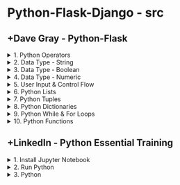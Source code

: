 # Python-Flask-Django - src

## +Dave Gray - Python-Flask

<details>
<summary>1. Python Operators </summary>

# Python Operators

```py
# Assignment Operators
name = "Dave"
print(name)  # Dave

# Arithmetic Operators
a = 2 + 2
b = 4 - 2
c = 24 / 5
d = 24 // 5
e = round(24 / 5)
f = 24 % 5
g = 2 ** 5

print("a", a, "b", b, "c", c, "d", d, "e", e, "f", f, "g", g)
# a 4 b 2 c 4.8 d 4 e 5 f 4 g 32

meaning = 42
meaning += 1
print(meaning)  # 43
meaning -= 1
print(meaning)  # 42
meaning *= 10
print(meaning)  # 420
meaning /= 10
print(meaning)  # 42.0
meaning = round(meaning)
print(meaning)  # 42

# Comparison Operators
print(2 == 2)  # True
print(2 != 2)   # False
print(3 != 2)  # True
print(10 > 2)  # True
print(10 < 2)  # False
print(10 >= 10)  # True

if meaning > 10:
    print('Right on!')  # Right on!
else:
    print('Not today')

# Ternary Operator
print('Great!') if meaning > 10 else print('Not today')
# Great!

```

<img width="1136" alt="image" src="https://github.com/omeatai/src-python-flask-django/assets/32337103/5a0fd9b7-aa1b-43a6-9f6b-93698862cb56">

# #END</details>

<details>
<summary>2. Data Type - String </summary>

# Data Type - String

[https://github.com/omeatai/src-python-flask-django/commit/786257d573dc94eea4ad0f451ed2a64fea47244c](https://github.com/omeatai/src-python-flask-django/commit/786257d573dc94eea4ad0f451ed2a64fea47244c)

```py
# String data type

# literal assignment
first = "Dave"
last = "Johnson"

print(first, type(first))  # Dave <class 'str'>
print(type(first) == str)  # True
print(isinstance(first, str))  # True

# constructor function
pizza = str("Pepperoni")
print(pizza, isinstance(pizza, str))  # Pepperoni True

# Concatenation
fullname = first + " " + last
fullname += "!"
print(fullname)  # Dave Johnson!

# Casting a number to a string
decade = str(1980)
print(decade, type(decade))  # 1980 <class 'str'>
statement = "I like rock music from the " + decade + "s."
print(statement)  # I like rock music from the 1980s.

# Multiple lines
multiline = '''
Hey, how are you?

I was just checking in.   All good?
                    - Dave
'''
print(multiline)
# Hey, how are you?
#
# I was just checking in.   All good?
#                    - Dave

# Escaping special characters
sentence = 'I\'m back at work!\tHey!\n\nWhere\'s this \\located?'
print(sentence)
# I'm back at work!	Hey!
#
# Where's this \located?

# String Methods
first = "Dave"
print(first)  # Dave
print(first.lower())  # dave
print(first.upper())  # DAVE

multiline = "hey, how are you?"
print(multiline)  # hey, how are you?
print(multiline.title())  # Hey, How Are You?
print(multiline.replace("hey", "Welcome"))  # Welcome, how are you?
print(len(multiline))  # 17
multiline += "                                        "
multiline = "                  " + multiline
print(len(multiline))  # 75
print(len(multiline.strip()))  # 17
print(len(multiline.lstrip()))  # 57
print(len(multiline.rstrip()))  # 35

# Build a menu
title = "menu".upper()
print(title.center(20, "="))
print("Coffee".ljust(16, ".") + "$1".rjust(4))
print("Muffin".ljust(16, ".") + "$2".rjust(4))
print("Cheesecake".ljust(16, ".") + "$4".rjust(4))
print("Tea".ljust(16, ".") + "$1".rjust(4))

# ========MENU========
# Coffee..........  $1
# Muffin..........  $2
# Cheesecake......  $4
# Tea.............  $1

# string index values
first = "Dave"
print(first[1])  # a
print(first[-1])  # e
print(first[1:-1])  # av
print(first[1:])  # ave

# Some methods return boolean data
print(first.startswith("D"))  # True
print(first.endswith("Z"))  # False

```

<img width="1255" alt="image" src="https://github.com/omeatai/src-python-flask-django/assets/32337103/3338cc92-727b-42ef-8921-afd7e43f0e67">

# #END</details>

<details>
<summary>3. Data Type - Boolean </summary>

# Data Type - Boolean

[https://github.com/omeatai/src-python-flask-django/commit/a379210ee24c5a461d223e4e642654c0fa30b462](https://github.com/omeatai/src-python-flask-django/commit/a379210ee24c5a461d223e4e642654c0fa30b462)

```py
# Boolean data type
x = bool(False)
my_value = True

print(type(x))  # <class 'bool'>
print(isinstance(my_value, bool))  # True
```

<img width="1255" alt="image" src="https://github.com/omeatai/src-python-flask-django/assets/32337103/397f15c1-ae2c-4dd4-90b9-979c69046bb6">

# #END</details>

<details>
<summary>4. Data Type - Numeric </summary>

# Data Type - Numeric

[https://github.com/omeatai/src-python-flask-django/commit/1586574ec08840c3a77cb2b0d93d8667af4f9ed0](https://github.com/omeatai/src-python-flask-django/commit/1586574ec08840c3a77cb2b0d93d8667af4f9ed0)

```py
# Numeric data types
import math

# integer type
price = 100
best_price = int(80.001)
print(type(price))  # <class 'int'>
print(isinstance(best_price, int))  # True

# float type
gpa = 3.28
y = float(1)
print(type(gpa))  # <class 'float'>
print(isinstance(y, float))  # True

# complex type
comp_value = 5+3j
print(type(comp_value))  # <class 'complex'>
print(comp_value.real)  # 5.0
print(comp_value.imag)  # 3.0

# Built-in functions for numbers
gpa = 3.28
print(abs(gpa * -1))  # 3.28
print(round(gpa))  # 3
print(round(gpa, 1))  # 3.3
print(math.pi)  # 3.141592653589793
print(math.sqrt(64))  # 8.0
print(math.ceil(gpa))  # 4
print(math.floor(gpa))  # 3

# Casting a string to a number
zipcode = "10001"
zip_value = int(zipcode)
print(type(zip_value))  # <class 'int'>
```

<img width="1255" alt="image" src="https://github.com/omeatai/src-python-flask-django/assets/32337103/28ca3892-458f-498f-b3c7-6cae9a153cd1">

# #END</details>

<details>
<summary>5. User Input & Control Flow </summary>

# User Input & Control Flow

[https://github.com/omeatai/src-python-flask-django/commit/7493f2cdb60aad3ef4098079075f9d7e973dd24a](https://github.com/omeatai/src-python-flask-django/commit/7493f2cdb60aad3ef4098079075f9d7e973dd24a)

```py
import sys
import random
from enum import Enum


class RPS(Enum):
    ROCK = 1
    PAPER = 2
    SCISSORS = 3


player_choice = input(
    "Enter...\n1 for Rock,\n2 for Paper, or \n3 for Scissors:\n\n")  # "2"

player = int(player_choice)  # 2

if player < 1 or player > 3:
    sys.exit("You must enter 1, 2, or 3.")

computer_choice = random.choice("123")
computer = int(computer_choice)

print("")
print(f"You chose {str(RPS(player)).replace("RPS.", "")}.")
# You chose PAPER.
print(f"Python chose {str(RPS(computer)).replace("RPS.", "")}.")
# Python chose ROCK.
print("")

result = (player, computer)

if result == (1, 3) or result == (2, 1) or result == (3, 2):
    print("🥳😜 Congrats! You win!  ") # 🥳😜 Congrats! You win!
elif player == computer:
    print("😎 It's a tie!")
else:
    print("😡 Python wins!")

# References:
# print(RPS(2))           # RPS.PAPER
# print(RPS.ROCK)         # RPS.ROCK
# print(RPS['ROCK'])      # RPS.ROCK
# print(RPS.ROCK.value)   # 1
# sys.exit()

# value = input("Please enter a your name: ")
# print(value)
```

<img width="1255" alt="image" src="https://github.com/omeatai/src-python-flask-django/assets/32337103/81dcb299-16bc-4464-b192-0349a4bcbe7b">

# #END</details>

<details>
<summary>6. Python Lists </summary>

# Python Lists

[https://github.com/omeatai/src-python-flask-django/commit/7f68127e2a893544bf4bc3ea5913edc1d8f36a36](https://github.com/omeatai/src-python-flask-django/commit/7f68127e2a893544bf4bc3ea5913edc1d8f36a36)

```py
# Python Lists

users = ['Dave', 'John', 'Sara']
data = ['Dave', 42, True]
empty_list = []

print("Dave" in users)  # True
print("Dave" in data)  # True
print("Dave" in empty_list)  # False
print("")

print(users[0])  # Dave
print(users[-2])  # John
print("")

# FInd index of value
print(users.index('Sara'))  # 2
print("")

# Slice from List
print(users[0:2])  # ['Dave', 'John']
print(users[1:])  # ['John', 'Sara']
print(users[-3:-1])  # ['Dave', 'John']
print(users[:])  # ['Dave', 'John', 'Sara']
print("")

# Find length of List
print(len(data))  # 3
print("")

# Append/Extend to List
users.append('Elsa')
print(users)  # ['Dave', 'John', 'Sara', 'Elsa']

users += ['Jason']
print(users)  # ['Dave', 'John', 'Sara', 'Elsa', 'Jason']

users.extend(['Robert', 'Jimmy'])
print(users)  # ['Dave', 'John', 'Sara', 'Elsa', 'Jason', 'Robert', 'Jimmy']

data = ['Alex', 'Peter']
users.extend(data)
print(users)
# ['Dave', 'John', 'Sara', 'Elsa', 'Jason', 'Robert', 'Jimmy', 'Alex', 'Peter']
print("")

# Insert to List
users = ['Fred', 'John']

users.insert(0, 'Bob')
print(users)  # ['Bob', 'Fred', 'John']

users[2:2] = ['Eddie', 'Alex', 'Bob', 'Stewart']
print(users)  # ['Bob', 'Fred', 'Eddie', 'Alex', 'Bob', 'Stewart', 'John']

users[2:4] = ['Robert', 'JPJ']
print(users)  # ['Bob', 'Fred', 'Robert', 'JPJ', 'Bob', 'Stewart', 'John']
print("")

# Remove from List
users.remove('Bob')
print(users)  # ['Fred', 'Robert', 'JPJ', 'Bob', 'Stewart', 'John']

popped = users.pop()
print(users)  # ['Fred', 'Robert', 'JPJ', 'Bob', 'Stewart']
print(popped)  # John

popped = users.pop(2)
print(users)  # ['Fred', 'Robert', 'Bob', 'Stewart']
print(popped)  # JPJ

del users[0]
print(users)  # ['Robert', 'Bob', 'Stewart']

# del data
data.clear()
print(data)  # []
print("")

# Sort List
users = ['Bob', 'Fred', 'John']
print(users)  # ['Bob', 'Fred', 'John']

users[1:2] = ['eddie']
print(users)  # ['Bob', 'eddie', 'John']

users.sort()
print(users)  # ['Bob', 'John', 'eddie']

users.sort(key=str.lower)
print(users)  # ['Bob', 'eddie', 'John']
print("")

nums = [4, 42, 78, 1, 5]
print(nums)  # [4, 42, 78, 1, 5]
nums.reverse()
print(nums)  # [5, 1, 78, 42, 4]

print(sorted(nums, reverse=True))  # [78, 42, 5, 4, 1]
print(nums)  # [5, 1, 78, 42, 4]

# nums.sort(reverse=True)
# print(nums)

# Copy List
nums = [4, 42, 78, 1, 5]
nums_copy1 = nums.copy()
print(nums_copy1)  # [4, 42, 78, 1, 5]

nums_copy2 = list(nums)
print(nums_copy2)  # [4, 42, 78, 1, 5]

nums_copy3 = nums[:]
print(nums_copy3)  # [4, 42, 78, 1, 5]

nums.sort()
print(nums)  # [1, 4, 5, 42, 78]
print(type(nums))  # <class 'list'>

my_list = list([1, "Neil", True])
print(my_list)  # [1, 'Neil', True]
```

<img width="1255" alt="image" src="https://github.com/omeatai/src-python-flask-django/assets/32337103/78898673-cb21-4d34-96cf-290e38492d83">

# #END</details>

<details>
<summary>7. Python Tuples </summary>

# Python Tuples

[https://github.com/omeatai/src-python-flask-django/commit/f08b7725b409e7bb090a944e79f27d9397fb4a39](https://github.com/omeatai/src-python-flask-django/commit/f08b7725b409e7bb090a944e79f27d9397fb4a39)

```py
# Tuples

my_tuple = tuple(('Dave', 42, True))
print(my_tuple)  # ('Dave', 42, True)

another_tuple = (1, 4, 2, 8, 2, 2)
print(another_tuple)  # (1, 4, 2, 8, 2, 2)

print(type(my_tuple))  # <class 'tuple'>
print(type(another_tuple))  # <class 'tuple'>
print("")

new_list = list(my_tuple)
print(new_list)  # ['Dave', 42, True]
new_list.append('Neil')
print(new_list)  # ['Dave', 42, True, 'Neil']
new_tuple = tuple(new_list)
print(new_tuple)  # ('Dave', 42, True, 'Neil')
print("")

# unpacking Tuples
another_tuple = (1, 4, 2, 8, 2, 2)
print(another_tuple)  # (1, 4, 2, 8, 2, 2)
(one, *two, hey) = another_tuple
print(one)  # 1
print(two)  # [4, 2, 8, 2]
print(hey)  # 2
print(another_tuple.count(2))  # 3
```

<img width="1255" alt="image" src="https://github.com/omeatai/src-python-flask-django/assets/32337103/3ded761d-8492-4465-8125-03199a64a77f">

# #END</details>

<details>
<summary>8. Python Dictionaries </summary>

# Python Dictionaries

[https://github.com/omeatai/src-python-flask-django/commit/dd597e8ea24bb80f983e060984a3871638c2c4df](https://github.com/omeatai/src-python-flask-django/commit/dd597e8ea24bb80f983e060984a3871638c2c4df)

```py
# Dictionaries
band = {
    "vocals": "Plant",
    "guitar": "Page"
}
band2 = dict(vocals="Plant", guitar="Page")

print(band)  # {'vocals': 'Plant', 'guitar': 'Page'}
print(band2)  # {'vocals': 'Plant', 'guitar': 'Page'}
print(type(band))  # <class 'dict'>
print(len(band))  # 2
print("")

# Access items
print(band["vocals"])  # Plant
print(band.get("guitar"))  # Page
print("")

# list all keys
print(band.keys())  # dict_keys(['vocals', 'guitar'])
# list all values
print(band.values())  # dict_values(['Plant', 'Page'])
# list of key/value pairs as tuples
print(band.items())  # dict_items([('vocals', 'Plant'), ('guitar', 'Page')])
print("")

# verify a key exists
print("guitar" in band)  # True
print("triangle" in band)  # False
print("")

# Change and Add values
band["vocals"] = "Coverdale"
band.update({"bass": "JPJ"})
print(band)  # {'vocals': 'Coverdale', 'guitar': 'Page', 'bass': 'JPJ'}
print("")

# Remove items
print(band.pop("bass"))  # JPJ
print(band)  # {'vocals': 'Coverdale', 'guitar': 'Page'}
band["drums"] = "Borg"
print(band)  # {'vocals': 'Coverdale', 'guitar': 'Page', 'drums': 'Borg'}
print(band.popitem())  # ('drums', 'Borg')
print(band)  # {'vocals': 'Coverdale', 'guitar': 'Page'}
print("")

# Delete and clear
band["drums"] = "Bonham"
print(band)  # {'vocals': 'Coverdale', 'guitar': 'Page', 'drums': 'Bonham'}
del band["drums"]
print(band)  # {'vocals': 'Coverdale', 'guitar': 'Page'}
band2 = dict(vocals="Plant", guitar="Page")
print(band2)  # {'vocals': 'Plant', 'guitar': 'Page'}
band2.clear()
print(band2)  # {}
del band2
print("")

# Copy dictionaries
band2 = band.copy()
band2["drums"] = "Dave"
print(band)  # {'vocals': 'Coverdale', 'guitar': 'Page'}
print(band2)  # {'vocals': 'Coverdale', 'guitar': 'Page', 'drums': 'Dave'}
band3 = dict(band)
print(band3)  # {'vocals': 'Coverdale', 'guitar': 'Page'}
print("")

# Nested dictionaries

member1 = {
    "name": "Plant",
    "instrument": "vocals"
}
member2 = {
    "name": "Page",
    "instrument": "guitar"
}
band = {
    "member1": member1,
    "member2": member2
}

print(band)
# {'member1': {'name': 'Plant', 'instrument': 'vocals'}, 'member2': {'name': 'Page', 'instrument': 'guitar'}}
print(band["member1"]["name"])  # Plant
print("")

# Sets
nums = {1, 2, 3, 4}
nums2 = set((1, 2, 3, 4))

print(nums)  # {1, 2, 3, 4}
print(nums2)  # {1, 2, 3, 4}
print(type(nums))  # <class 'set'>
print(len(nums))  # 4
print("")

# No duplicate allowed
nums = {1, 2, 2, 3}
print(nums)  # {1, 2, 3}
print("")

# True is a dupe of 1, False is a dupe of zero
nums = {1, True, 2, False, 3, 4, 0}
print(nums)  # {False, 1, 2, 3, 4}
print("")

# check if a value is in a set
# but you cannot refer to an element in the set with an index position or a key
print(2 in nums)  # True
print("")

# Add a new element to a set
nums.add(8)
print(nums)  # {False, 1, 2, 3, 4, 8}

# Add elements from one set to another
# you can use update with lists, tuples, and dictionaries, too.
more_nums = {5, 6, 7}
nums.update(more_nums)
print(nums)  # {False, 1, 2, 3, 4, 5, 6, 7, 8}

# Merge two sets to create a new set
one = {1, 2, 3}
two = {5, 6, 7}
my_new_set = one.union(two)
print(my_new_set)  # {1, 2, 3, 5, 6, 7}

# Keep only the duplicates
one = {1, 2, 3}
two = {2, 3, 4}
one.intersection_update(two)
print(one)  # {2, 3}

# Keep everything except the duplicates
one = {1, 2, 3}
two = {2, 3, 4}
one.symmetric_difference_update(two)
print(one)  # {1, 4}

```

<img width="1440" alt="image" src="https://github.com/omeatai/src-python-flask-django/assets/32337103/26921db4-bfe0-487b-a372-2538c494eb90">

# #END</details>

<details>
<summary>9. Python While & For Loops </summary>

# Python While & For Loops

[https://github.com/omeatai/src-python-flask-django/commit/c81b164f520097cb24a7e179f4e92c506f84ec1e](https://github.com/omeatai/src-python-flask-django/commit/c81b164f520097cb24a7e179f4e92c506f84ec1e)

```py
# while loop
value = 1
arr = []
while value <= 10:
    arr.append(value)
    value += 1
print(arr)  # [1, 2, 3, 4, 5, 6, 7, 8, 9, 10]

# while loop with break
value = 1
arr = []
while value <= 10:
    if value == 5:
        break
    arr.append(value)
    value += 1
print(arr)  # [1, 2, 3, 4]

# while loop with continue
value = 0
arr = []
while value <= 10:
    value += 1
    if value == 5:
        continue
    arr.append(value)
else:
    print("Value is now " + str(value))  # Value is now 11
print(arr)  # [1, 2, 3, 4, 6, 7, 8, 9, 10, 11]
print("")

# for loop on List
names = ["Dave", "Sara", "John"]
for x in names:
    print(x)
# Dave
# Sara
# John

# for loop on String
y = ""
for x in "Mississippi":
    y += x
print(y)  # Mississippi

# for loop on List with break
names = ["Dave", "Sara", "John"]
for x in names:
    if x == "Sara":
        break
    print(x)  # Dave

# for loop on List with continue
names = ["Dave", "Sara", "John"]
for x in names:
    if x == "Sara":
        continue
    print(x)
print("")
# Dave
# John

# for loop in range
y = ""
for x in range(4):
    y += str(x)
print(y)  # 0123

# for loop in range with start/stop
y = ""
for x in range(2, 4):
    y += str(x)
print(y)
print("")  # 23

# for loop in range with start/stop/step
y = []
for x in range(5, 101, 5):
    y.append(x)
else:
    print("Glad that\'s over!")
print(y)
# Glad that's over!
# [5, 10, 15, 20, 25, 30, 35, 40, 45, 50, 55, 60, 65, 70, 75, 80, 85, 90, 95, 100]
print("")

# nested for loop
names = ["Dave", "Sara", "John"]
actions = ["codes", "eats", "sleeps"]

for name in names:
    for action in actions:
        print(name + " " + action + ".")
# Dave codes.
# Dave eats.
# Dave sleeps.
# Sara codes.
# Sara eats.
# Sara sleeps.
# John codes.
# John eats.
# John sleeps.

# for action in actions:
#     for name in names:
#         print(name + " " + action + ".")

```

<img width="1440" alt="image" src="https://github.com/omeatai/src-python-flask-django/assets/32337103/00f1a9e4-0010-4bfd-bcef-5cc6825ccb9c">

# #END</details>

<details>
<summary>10. Python Functions </summary>

# Python Functions

```py

```

```py

```

```py

```

```py

```

# #END</details>


## +LinkedIn - Python Essential Training

<details>
<summary>1. Install Jupyter Notebook </summary>

# Install Notebook

```py
pip install notebook
```

# Run Jupyter Notebook

```py
jupyter notebook
```

# #END</details>

<details>
<summary>2. Run Python </summary>
    
```py
python

Python 3.12.2 (v3.12.2:6abddd9f6a, Feb  6 2024, 17:02:06) [Clang 13.0.0 (clang-1300.0.29.30)] on darwin
Type "help", "copyright", "credits" or "license" for more information.
>>> import this

The Zen of Python, by Tim Peters

Beautiful is better than ugly.
Explicit is better than implicit.
Simple is better than complex.
Complex is better than complicated.
Flat is better than nested.
Sparse is better than dense.
Readability counts.
Special cases aren't special enough to break the rules.
Although practicality beats purity.
Errors should never pass silently.
Unless explicitly silenced.
In the face of ambiguity, refuse the temptation to guess.
There should be one-- and preferably only one --obvious way to do it.
Although that way may not be obvious at first unless you're Dutch.
Now is better than never.
Although never is often better than *right* now.
If the implementation is hard to explain, it's a bad idea.
If the implementation is easy to explain, it may be a good idea.
Namespaces are one honking great idea -- let's do more of those!
>>> 
```

# #END</details>

<details>
<summary>3. Python </summary>
    
```py

```

```py

```

```py

```

```py

```

```py

```

```py

```

```py

```

```py

```

```py

```

```py

```

```py

```

```py

```

```py

```

```py

```

```py

```


# #END</details>
